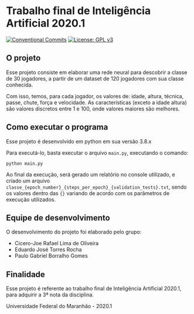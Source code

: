 # Trabalho final de Inteligência Artificial 2020.1
[![Conventional Commits](https://img.shields.io/badge/Conventional%20Commits-1.0.0-yellow.svg)](https://conventionalcommits.org) [![License: GPL v3](https://img.shields.io/badge/License-GPLv3-blue.svg)](https://www.gnu.org/licenses/gpl-3.0)
## O projeto
Esse projeto consiste em elaborar uma rede neural para descobrir a classe de 30 jogadores, a partir de um dataset de 120 jogadores com sua classe conhecida.

Com isso, temos, para cada jogador, os valores de: idade, altura, técnica, passe, chute, força e velocidade. As características (exceto a idade altura) são valores discretos entre 1 e 100, onde valores maiores são melhores.

## Como executar o programa
Esse projeto é desenvolvido em python em sua versão 3.8.x

Para executá-lo, basta executar o arquivo `main.py`, executando o comando:

```python main.py```

Ao final da execução, será gerado um relatório no console utilizado, e criado um arquivo `classe_{epoch_number}_{steps_per_epoch}_{validation_tests}.txt`, sendo os valores dentro das `{}` variando de acordo com os parâmetros de execução utilizados.

## Equipe de desenvolvimento

O desenvolvimento do projeto foi elaborado pelo grupo:

* Cicero-Joe Rafael Lima de Oliveira
* Eduardo José Torres Rocha
* Paulo Gabriel Borralho Gomes

## Finalidade
Esse projeto é referente ao trabalho final de Inteligência Artificial 2020.1, para adquirir a 3ª nota da disciplina.

Universidade Federal do Maranhão - 2020.1
